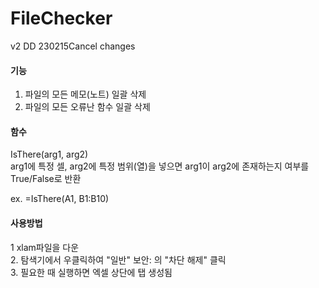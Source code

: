 # FileChecker

v2 DD 230215Cancel changes

#### 기능
1. 파일의 모든 메모(노트) 일괄 삭제
2. 파일의 모든 오류난 함수 일괄 삭제

#### 함수
IsThere(arg1, arg2)  
arg1에 특정 셀, arg2에 특정 범위(열)을 넣으면 arg1이 arg2에 존재하는지 여부를 True/False로 반환

ex.
=IsThere(A1, B1:B10)

#### 사용방법
1 xlam파일을 다운  
2. 탐색기에서 우클릭하여 "일반" 보안: 의 "차단 해제" 클릭  
3. 필요한 때 실행하면 엑셀 상단에 탭 생성됨
